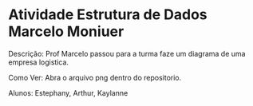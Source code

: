 # Atividade Estrutura de Dados Marcelo Moniuer 
Descrição:
Prof Marcelo passou para a turma faze um diagrama de uma empresa logistica.

Como Ver:
 Abra o arquivo png dentro do repositorio.



Alunos:
 Estephany,
 Arthur,
 Kaylanne
